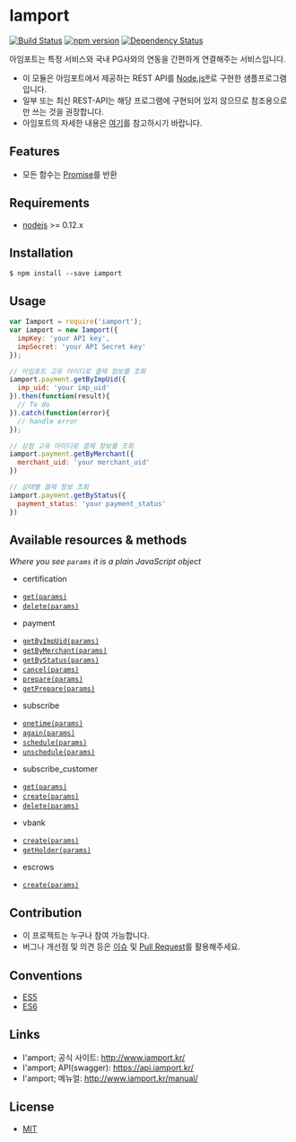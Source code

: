 # Iamport
[![Build Status](https://travis-ci.org/iamport/iamport-rest-client-nodejs.svg?branch=master)](https://travis-ci.org/iamport/iamport-rest-client-nodejs)
[![npm version](https://badge.fury.io/js/iamport.svg)](https://badge.fury.io/js/iamport)
[![Dependency Status](https://david-dm.org/iamport/iamport-rest-client-nodejs.svg)](https://david-dm.org/iamport/iamport-rest-client-nodejs)

아임포트는 특정 서비스와 국내 PG사와의 연동을 간편하게 연결해주는 서비스입니다.
- 이 모듈은 아임포트에서 제공하는 REST API를 [Node.js®](https://nodejs.org/)로 구현한 샘플프로그램입니다.
- 일부 또는 최신 REST-API는 해당 프로그램에 구현되어 있지 않으므로 참조용으로만 쓰는 것을 권장합니다.
- 아임포트의 자세한 내용은 [여기](http://iamport.kr/)를 참고하시기 바랍니다.

## Features
- 모든 함수는 [Promise](http://www.html5rocks.com/ko/tutorials/es6/promises/)를 반환

## Requirements
- [nodejs](https://github.com/nodejs/node) >= 0.12.x

## Installation
```
$ npm install --save iamport
```

## Usage
```javascript
var Iamport = require('iamport');
var iamport = new Iamport({
  impKey: 'your API key',
  impSecret: 'your API Secret key'
});

// 아임포트 고유 아이디로 결제 정보를 조회
iamport.payment.getByImpUid({
  imp_uid: 'your imp_uid'  
}).then(function(result){
  // To do
}).catch(function(error){
  // handle error
});

// 상점 고유 아이디로 결제 정보를 조회
iamport.payment.getByMerchant({
  merchant_uid: 'your merchant_uid'  
})

// 상태별 결제 정보 조회
iamport.payment.getByStatus({
  payment_status: 'your payment_status'  
})

```

## Available resources & methods
*Where you see `params` it is a plain JavaScript object*
- certification
 * [`get(params)`](https://api.iamport.kr/#!/certifications/getCertification)
 * [`delete(params)`](https://api.iamport.kr/#!/certifications/deleteCertification)
- payment
 * [`getByImpUid(params)`](https://api.iamport.kr/#!/payments/getPaymentByImpUid)
 * [`getByMerchant(params)`](https://api.iamport.kr/#!/payments/getPaymentByMerchantUid)
 * [`getByStatus(params)`](https://api.iamport.kr/#!/payments/getPaymentsByStatus)
 * [`cancel(params)`](https://api.iamport.kr/#!/payments/cancelPayment)
 * [`prepare(params)`](https://api.iamport.kr/#!/payments.validation/preparePayment)
 * [`getPrepare(params)`](https://api.iamport.kr/#!/payments.validation/getPaymentPrepareByMerchantUid)
- subscribe
 * [`onetime(params)`](https://api.iamport.kr/#!/subscribe/payments/onetime)
 * [`again(params)`](https://api.iamport.kr/#!/subscribe/payments/again)
 * [`schedule(params)`](https://api.iamport.kr/#!/subscribe/payments/schedule)
 * [`unschedule(params)`](https://api.iamport.kr/#!/subscribe/payments/unschedule)
- subscribe_customer
 * [`get(params)`](https://api.iamport.kr/#!/subscribe.customer/customer_view)
 * [`create(params)`](https://api.iamport.kr/#!/subscribe.customer/customer_save)
 * [`delete(params)`](https://api.iamport.kr/#!/subscribe.customer/customer_delete)
- vbank
 * [`create(params)`](https://api.iamport.kr/#!/vbanks)
 * [`getHolder(params)`](https://api.iamport.kr/#!/vbanks/queryBankHolder)
 - escrows
 * [`create(params)`](https://api.iamport.kr/#!/escrow.logis/escrow_logis_save)

## Contribution
- 이 프로젝트는 누구나 참여 가능합니다.
- 버그나 개선점 및 의견 등은 [이슈](https://github.com/iamport/iamport-rest-client-nodejs/issues) 및 [Pull Request](https://github.com/iamport/iamport-rest-client-nodejs/compare)를 활용해주세요.

## Conventions
- [ES5](https://github.com/airbnb/javascript/tree/master/es5)
- [ES6](https://github.com/airbnb/javascript)

## Links
- I'amport; 공식 사이트: http://www.iamport.kr/
- I'amport; API(swagger): https://api.iamport.kr/
- I'amport; 메뉴얼: http://www.iamport.kr/manual/

## License
- [MIT](https://github.com/iamport/iamport-rest-client-nodejs/blob/master/LICENSE)
